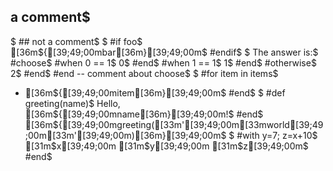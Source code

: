    ## a comment$
$
\## not a comment$
$
#if foo$
  [36m${[39;49;00mbar[36m}[39;49;00m$
#endif$
$
The answer is:$
#choose$
  #when 0 == 1$
    0$
  #end$
  #when 1 == 1$
    1$
  #end$
  #otherwise$
    2$
  #end$
#end -- comment about choose$
$
#for item in items$
  * [36m${[39;49;00mitem[36m}[39;49;00m$
#end$
$
#def greeting(name)$
  Hello, [36m${[39;49;00mname[36m}[39;49;00m!$
#end$
[36m${[39;49;00mgreeting([33m'[39;49;00m[33mworld[39;49;00m[33m'[39;49;00m)[36m}[39;49;00m$
$
#with y=7; z=x+10$
  [31m$x[39;49;00m [31m$y[39;49;00m [31m$z[39;49;00m$
#end$
